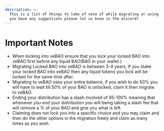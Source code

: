 ```yaml
---
description: >-
  This is a list of things to take of note of while migrating or using veBAO. If
  you have any suggestions please let us know in the discord!
---
```


# Important Notes

* When locking into veBAO ensure that you lock your locked BAO into veBAO first before any liquid BAO(BAO in your wallet.)
* Migrating Locked BAO into veBAO is between 3-4 years, If you stake your locked BAO into veBAO then any liquid tokens you lock will be locked for the same time after.
* Migrating to veBAO uses your entire balance, if you wish to do 50% you will have to wait till 50% of your BAO is unlocked, claim it then migrate to veBAO.
* Ending your distribution has a slash involved of 95-100% meaning that whenever you end your distribution you will being taking a slash fee that will remove a % of your BAO and give you what is left.
* Claiming does not lock you into a specific choice and you may claim and then do the other options in the migration freely and claim as many times as you wish.

